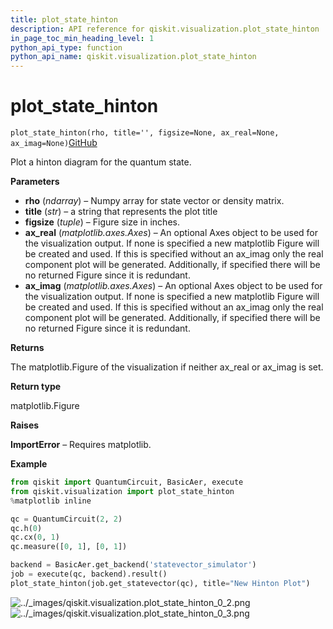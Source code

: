 ```yaml
---
title: plot_state_hinton
description: API reference for qiskit.visualization.plot_state_hinton
in_page_toc_min_heading_level: 1
python_api_type: function
python_api_name: qiskit.visualization.plot_state_hinton
---
```


# plot\_state\_hinton

<span id="qiskit.visualization.plot_state_hinton" />

`plot_state_hinton(rho, title='', figsize=None, ax_real=None, ax_imag=None)`[GitHub](https://github.com/qiskit/qiskit/tree/stable/0.14/qiskit/visualization/state_visualization.py "view source code")

Plot a hinton diagram for the quantum state.

**Parameters**

*   **rho** (*ndarray*) – Numpy array for state vector or density matrix.
*   **title** (*str*) – a string that represents the plot title
*   **figsize** (*tuple*) – Figure size in inches.
*   **ax\_real** (*matplotlib.axes.Axes*) – An optional Axes object to be used for the visualization output. If none is specified a new matplotlib Figure will be created and used. If this is specified without an ax\_imag only the real component plot will be generated. Additionally, if specified there will be no returned Figure since it is redundant.
*   **ax\_imag** (*matplotlib.axes.Axes*) – An optional Axes object to be used for the visualization output. If none is specified a new matplotlib Figure will be created and used. If this is specified without an ax\_imag only the real component plot will be generated. Additionally, if specified there will be no returned Figure since it is redundant.

**Returns**

The matplotlib.Figure of the visualization if neither ax\_real or ax\_imag is set.

**Return type**

matplotlib.Figure

**Raises**

**ImportError** – Requires matplotlib.

**Example**

```python
from qiskit import QuantumCircuit, BasicAer, execute
from qiskit.visualization import plot_state_hinton
%matplotlib inline

qc = QuantumCircuit(2, 2)
qc.h(0)
qc.cx(0, 1)
qc.measure([0, 1], [0, 1])

backend = BasicAer.get_backend('statevector_simulator')
job = execute(qc, backend).result()
plot_state_hinton(job.get_statevector(qc), title="New Hinton Plot")
```

![../\_images/qiskit.visualization.plot\_state\_hinton\_0\_2.png](/images/api/qiskit/0.19/qiskit.visualization.plot_state_hinton_0_2.png) ![../\_images/qiskit.visualization.plot\_state\_hinton\_0\_3.png](/images/api/qiskit/0.19/qiskit.visualization.plot_state_hinton_0_3.png)

